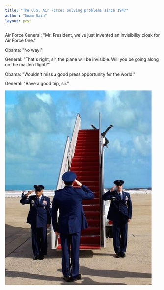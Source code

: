```yaml
---
title: "The U.S. Air Force: Solving problems since 1947"
author: "Noam Sain"
layout: post
---
```


Air Force General: "Mr. President, we've just invented an invisibility cloak for Air Force One."

Obama: "No way!"

General: "That's right, sir, the plane will be invisible. Will you be going along on the maiden flight?"

Obama: "Wouldn't miss a good press opportunity for the world."

General: "Have a good trip, sir."

![Cloaked](/assets/2014/2014-10-cloak.jpeg "Invisible airplane")

